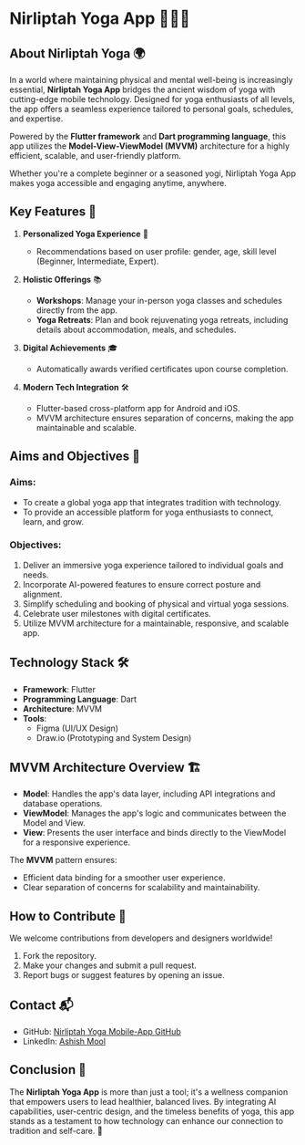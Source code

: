 # Nirliptah Yoga App 🧘‍♀️📱  

## About Nirliptah Yoga 🌍  
In a world where maintaining physical and mental well-being is increasingly essential, **Nirliptah Yoga App** bridges the ancient wisdom of yoga with cutting-edge mobile technology. Designed for yoga enthusiasts of all levels, the app offers a seamless experience tailored to personal goals, schedules, and expertise.  

Powered by the **Flutter framework** and **Dart programming language**, this app utilizes the **Model-View-ViewModel (MVVM)** architecture for a highly efficient, scalable, and user-friendly platform.  

Whether you're a complete beginner or a seasoned yogi, Nirliptah Yoga App makes yoga accessible and engaging anytime, anywhere.  

## Key Features 🌟  

1. **Personalized Yoga Experience** 👤  
   - Recommendations based on user profile: gender, age, skill level (Beginner, Intermediate, Expert).  

2. **Holistic Offerings** 📚  
   - **Workshops**: Manage your in-person yoga classes and schedules directly from the app.  
   - **Yoga Retreats**: Plan and book rejuvenating yoga retreats, including details about accommodation, meals, and schedules.  

3. **Digital Achievements** 🎓  
   - Automatically awards verified certificates upon course completion.  

4. **Modern Tech Integration** 🛠️  
   - Flutter-based cross-platform app for Android and iOS.  
   - MVVM architecture ensures separation of concerns, making the app maintainable and scalable.  

## Aims and Objectives 🎯  

### Aims:  
- To create a global yoga app that integrates tradition with technology.  
- To provide an accessible platform for yoga enthusiasts to connect, learn, and grow.  

### Objectives:  
1. Deliver an immersive yoga experience tailored to individual goals and needs.  
2. Incorporate AI-powered features to ensure correct posture and alignment.  
3. Simplify scheduling and booking of physical and virtual yoga sessions.  
4. Celebrate user milestones with digital certificates.  
5. Utilize MVVM architecture for a maintainable, responsive, and scalable app.  

## Technology Stack 🛠️  

- **Framework**: Flutter  
- **Programming Language**: Dart  
- **Architecture**: MVVM  
- **Tools**:  
  - Figma (UI/UX Design)  
  - Draw.io (Prototyping and System Design)  

## MVVM Architecture Overview 🏗️  

- **Model**: Handles the app's data layer, including API integrations and database operations.  
- **ViewModel**: Manages the app's logic and communicates between the Model and View.  
- **View**: Presents the user interface and binds directly to the ViewModel for a responsive experience.  

The **MVVM** pattern ensures:  
- Efficient data binding for a smoother user experience.  
- Clear separation of concerns for scalability and maintainability.  

## How to Contribute 🤝  

We welcome contributions from developers and designers worldwide!  
1. Fork the repository.  
2. Make your changes and submit a pull request.  
3. Report bugs or suggest features by opening an issue.  

## Contact 📬  

- GitHub: [Nirliptah Yoga Mobile-App GitHub](https://github.com/ashishmool/nirlipta-yoga-mobile.git)  
- LinkedIn: [Ashish Mool](https://www.linkedin.com/in/ashish-mool/)  

## Conclusion 🌿  
The **Nirliptah Yoga App** is more than just a tool; it's a wellness companion that empowers users to lead healthier, balanced lives. By integrating AI capabilities, user-centric design, and the timeless benefits of yoga, this app stands as a testament to how technology can enhance our connection to tradition and self-care. 🌱  
